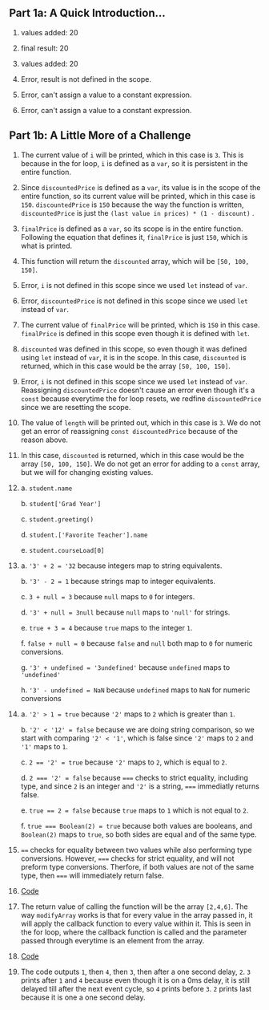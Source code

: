 ## Part 1a: A Quick Introduction...

1. values added: 20

2. final result: 20

3. values added: 20

4. Error, result is not defined in the scope.

5. Error, can't assign a value to a constant expression.

6. Error, can't assign a value to a constant expression.

## Part 1b: A Little More of a Challenge

1. The current value of `i` will be printed, which in this case is `3`. This is because in the for loop, `i` is defined as a `var`, so it is persistent in the entire function.

2. Since `discountedPrice` is defined as a `var`, its value is in the scope of the entire function, so its current value will be printed, which in this case is `150`. `discountedPrice` is `150` because the way the function is written, `discountedPrice` is just the `(last value in prices) * (1 - discount)` .

3. `finalPrice` is defined as a `var`, so its scope is in the entire function. Following the equation that defines it, `finalPrice` is just `150`, which is what is printed.

4. This function will return the `discounted` array, which will be `[50, 100, 150]`.

5. Error, `i` is not defined in this scope since we used `let` instead of `var`.

6. Error, `discountedPrice` is not defined in this scope since we used `let` instead of `var`.

7. The current value of `finalPrice` will be printed, which is `150` in this case. `finalPrice` is defined in this scope even though it is defined with `let`.

8. `discounted` was defined in this scope, so even though it was defined using `let` instead of `var`, it is in the scope. In this case, `discounted` is returned, which in this case would be the array `[50, 100, 150]`.

9. Error, `i` is not defined in this scope since we used `let` instead of `var`. Reassigning `discountedPrice` doesn't cause an error even though it's a `const` because everytime the for loop resets, we redfine `discountedPrice` since we are resetting the scope. 

10. The value of `length` will be printed out, which in this case is `3`. We do not get an error of reassigning `const discountedPrice` because of the reason above.

11. In this case, `discounted` is returned, which in this case would be the array `[50, 100, 150]`. We do not get an error for adding to a `const` array, but we will for changing existing values.

12. 
    a. `student.name` 

    b. `student['Grad Year']`

    c. `student.greeting()`

    d. `student.['Favorite Teacher'].name`

    e. `student.courseLoad[0]`

13. 
    a. `'3' + 2 = '32` because integers map to string equivalents.

    b. `'3' - 2 = 1` because strings map to integer equivalents.

    c. `3 + null = 3` because `null` maps to `0` for integers.

    d. `'3' + null = 3null` because `null` maps to `'null'` for strings.

    e. `true + 3 = 4` because `true` maps to the integer `1`.

    f. `false + null = 0` because `false` and `null` both map to `0` for numeric conversions.

    g. `'3' + undefined = '3undefined'` because `undefined` maps to `'undefined'`

    h. `'3' - undefined = NaN` because `undefined` maps to `NaN` for numeric conversions

14. 
    a. `'2' > 1 = true` because `'2'` maps to `2` which is greater than `1`.

    b. `'2' < '12' = false` because we are doing string comparison, so we start with comparing `'2' < '1'`, which is false since `'2'` maps to `2` and `'1'` maps to `1`.
    
    c. `2 == '2' = true` because `'2'` maps to `2`, which is equal to `2`.

    d. `2 === '2' = false` because `===` checks to strict equality, including type, and since `2` is an integer and `'2'` is a string, `===` immediatly returns false.

    e. `true == 2 = false` because `true` maps to `1` which is not equal to `2`.

    f. `true === Boolean(2) = true` because both values are booleans, and `Boolean(2)` maps to `true`, so both sides are equal and of the same type.

15. `==` checks for equality between two values while also performing type conversions. However, `===` checks for strict equality, and will not preform type conversions. Therfore, if both values are not of the same type, then `===` will immediately return false.

16. [Code](./part1b-question16.js)

17. The return value of calling the function will be the array `[2,4,6]`. The way `modifyArray` works is that for every value in the array passed in, it will apply the callback function to every value within it. This is seen in the for loop, where the callback function is called and the parameter passed through everytime is an element from the array.

18. [Code](./part1b-question18.js)

19. The code outputs `1`, then `4`, then `3`, then after a one second delay, `2`. `3` prints after `1` and `4` because even though it is on a 0ms delay, it is still delayed till after the next event cycle, so `4` prints before `3`. `2` prints last because it is one a one second delay.